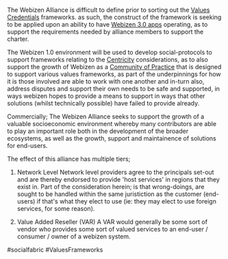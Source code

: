 The Webizen Alliance is difficult to define prior to sorting out the [Values Credentials](Values%20Credentials.md) frameworks.  as such, the construct of the framework is seeking to be applied upon an ability to have [Webizen 3.0 apps](Webizen%203.0%20apps.md) operating, as to support the requirements needed by alliance members to support the charter.

The Webizen 1.0 environment will be used to develop social-protocols to support frameworks relating to the [Centricity](Centricity.md) considerations, as to also support the growth of Webizen as a [Community of Practice](Community%20of%20Practice.md) that is designed to support various values frameworks, as part of the underpinnings for how it is those involved are able to work with one another and in-turn also, address disputes and support their own needs to be safe and supported, in ways webizen hopes to provide a means to support in ways that other solutions (whilst technically possible) have failed to provide already.  

Commercially; The Webizen Alliance seeks to support the growth of a valuable socioeconomic environment whereby many contributors are able to play an important role both in the development of the broader ecosystems, as well as the growth, support and maintainence of solutions for end-users.  

The effect of this alliance has multiple tiers;

1. Network Level
    Network level providers agree to the principals set-out and are thereby endorsed to provide 'host services' in regions that they exist in.  Part of the consideration herein; is that wrong-doings, are sought to be handled within the same juristiction as the customer (end-users) if that's what they elect to use (ie: they may elect to use foreign services, for some reason).

2. Value Added Reseller (VAR)
	A VAR would generally be some sort of vendor who provides some sort of valued services to an end-user / consumer / owner of a webizen system.

#socialfabric #ValuesFrameworks